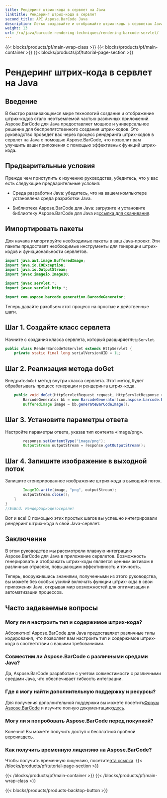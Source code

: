 ```yaml
---
title: Рендеринг штрих-кода в сервлет на Java
linktitle: Рендеринг штрих-кода в сервлет
second_title: API Aspose.BarCode Java
description: Легко создавайте и отображайте штрих-коды в сервлетах Java с помощью Aspose.BarCode. Настраивайте типы, легко интегрируйте. Исследуйте возможности!
weight: 13
url: /ru/java/barcode-rendering-techniques/rendering-barcode-servlet/
---
```


{{< blocks/products/pf/main-wrap-class >}}
{{< blocks/products/pf/main-container >}}
{{< blocks/products/pf/tutorial-page-section >}}

# Рендеринг штрих-кода в сервлет на Java


## Введение

В быстро развивающемся мире технологий создание и отображение штрих-кодов стало неотъемлемой частью различных приложений. Aspose.BarCode для Java предоставляет мощное и универсальное решение для беспрепятственного создания штрих-кодов. Это руководство проведет вас через процесс рендеринга штрих-кодов в сервлет на Java с помощью Aspose.BarCode, что позволит вам улучшить ваши приложения с помощью эффективных функций штрих-кода.

## Предварительные условия

Прежде чем приступить к изучению руководства, убедитесь, что у вас есть следующие предварительные условия:

- Среда разработки Java: убедитесь, что на вашем компьютере установлена среда разработки Java.

-  Библиотека Aspose.BarCode для Java: загрузите и установите библиотеку Aspose.BarCode для Java из[ссылка для скачивания](https://releases.aspose.com/barcode/java/).

## Импортировать пакеты

Для начала импортируйте необходимые пакеты в ваш Java-проект. Эти пакеты предоставят необходимые инструменты для генерации штрих-кодов и функциональности сервлетов.

```java
import java.awt.image.BufferedImage;
import java.io.IOException;
import java.io.OutputStream;
import javax.imageio.ImageIO;

import javax.servlet.*;
import javax.servlet.http.*;

import com.aspose.barcode.generation.BarcodeGenerator;
```

Теперь давайте разобьем этот процесс на простые и действенные шаги.

## Шаг 1. Создайте класс сервлета

 Начните с создания класса сервлета, который расширяет`HttpServlet`.

```java
public class RenderBarcodeToServlet extends HttpServlet {
    private static final long serialVersionUID = 1L;
```

## Шаг 2. Реализация метода doGet

 Внедрить`doGet` метод внутри класса сервлета. Этот метод будет обрабатывать процесс генерации и рендеринга штрих-кода.

```java
    public void doGet(HttpServletRequest request, HttpServletResponse response) throws IOException, ServletException {
        BarcodeGenerator bb = new BarcodeGenerator(com.aspose.barcode.EncodeTypes.CODE_128, "1234567");
        BufferedImage image = bb.generateBarCodeImage();
```

## Шаг 3. Установите параметры ответа

Настройте параметры ответа, указав тип контента «image/png».

```java
        response.setContentType("image/png");
        OutputStream outputStream = response.getOutputStream();
```

## Шаг 4. Запишите изображение в выходной поток

Запишите сгенерированное изображение штрих-кода в выходной поток.

```java
        ImageIO.write(image, "png", outputStream);
        outputStream.close();
    }
}
//ExEnd: Рендербаркодетосервлет
```

Вот и все! С помощью этих простых шагов вы успешно интегрировали рендеринг штрих-кода в свой Java-сервлет.

## Заключение

В этом руководстве мы рассмотрели плавную интеграцию Aspose.BarCode для Java в приложение сервлетов. Возможность генерировать и отображать штрих-коды является ценным активом в различных отраслях, повышающим эффективность и точность.

Теперь, вооружившись знаниями, полученными из этого руководства, вы можете без особых усилий включать функции штрих-кода в свои приложения Java, открывая мир возможностей для оптимизации и автоматизации процессов.

## Часто задаваемые вопросы

### Могу ли я настроить тип и содержимое штрих-кода?
Абсолютно! Aspose.BarCode для Java предоставляет различные типы кодирования, что позволяет вам настроить тип и содержимое штрих-кода в соответствии с вашими требованиями.

### Совместим ли Aspose.BarCode с различными средами Java?
Да, Aspose.BarCode разработан с учетом совместимости с различными средами Java, что обеспечивает гибкость интеграции.

### Где я могу найти дополнительную поддержку и ресурсы?
 Для получения дополнительной поддержки вы можете посетить[Форум Aspose.BarCode](https://forum.aspose.com/c/barcode/13) и изучите полную документацию[здесь](https://reference.aspose.com/barcode/java/).

### Могу ли я попробовать Aspose.BarCode перед покупкой?
Конечно! Вы можете получить доступ к бесплатной пробной версии[здесь](https://releases.aspose.com/).

### Как получить временную лицензию на Aspose.BarCode?
 Чтобы получить временную лицензию, посетите[эта ссылка](https://purchase.aspose.com/temporary-license/).
{{< /blocks/products/pf/tutorial-page-section >}}

{{< /blocks/products/pf/main-container >}}
{{< /blocks/products/pf/main-wrap-class >}}

{{< blocks/products/products-backtop-button >}}

